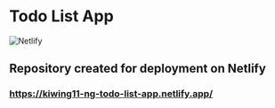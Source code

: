 # Todo List App
![Netlify](https://img.shields.io/badge/Netlify-00C7B7?style=for-the-badge&logo=netlify&logoColor=white)
## Repository created for deployment on Netlify 
### https://kiwing11-ng-todo-list-app.netlify.app/
